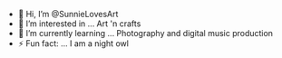 - 👋 Hi, I’m @SunnieLovesArt
- 👀 I’m interested in ... Art 'n  crafts
- 🌱 I’m currently learning ... Photography and digital music production
- ⚡ Fun fact: ... I am a night owl

<!---
SunnieLovesArt/SunnieLovesArt is a ✨ special ✨ repository because its `README.md` (this file) appears on your GitHub profile.
You can click the Preview link to take a look at your changes.
--->
